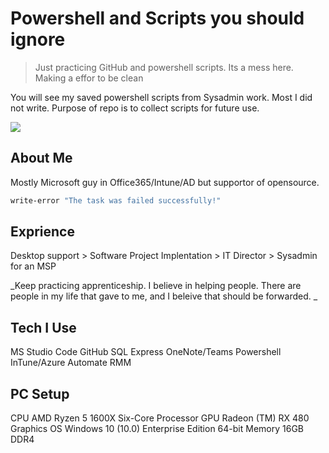 # Powershell and Scripts you should ignore
> Just practicing GitHub and powershell scripts. Its a mess here. Making a effor to be clean


You will see my saved powershell scripts from Sysadmin work. Most I did not write.  Purpose of repo is to collect scripts for future use. 

![](header.png)

## About Me

Mostly Microsoft guy in Office365/Intune/AD but supportor of opensource.

```sh
write-error "The task was failed successfully!"
```

## Exprience

Desktop support > Software Project Implentation > IT Director > Sysadmin for an MSP

_Keep practicing apprenticeship.  I believe in helping people. There are people in my life that gave to me, and I beleive that should be forwarded. _

## Tech I Use

MS Studio Code      GitHub
SQL Express         OneNote/Teams
Powershell          InTune/Azure
Automate RMM                

## PC Setup

CPU         AMD Ryzen 5 1600X Six-Core Processor
GPU         Radeon (TM) RX 480 Graphics
OS          Windows 10 (10.0) Enterprise Edition 64-bit
Memory      16GB DDR4 